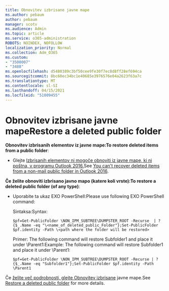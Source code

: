 ```yaml
---
title: Obnovitev izbrisane javne mape
ms.author: pebaum
author: pebaum
manager: scotv
ms.audience: Admin
ms.topic: article
ms.service: o365-administration
ROBOTS: NOINDEX, NOFOLLOW
localization_priority: Normal
ms.collection: Adm_O365
ms.custom:
- "3500007"
- "3488"
ms.openlocfilehash: d5480389c3bf50cee9fe30f7ec8d8ff28ef694ca
ms.sourcegitcommit: 8bc60ec34bc1e40685e3976576e04a2623f63a7c
ms.translationtype: MT
ms.contentlocale: sl-SI
ms.lasthandoff: 04/15/2021
ms.locfileid: "51809455"
---
```

# <a name="restore-a-deleted-public-folder"></a><span data-ttu-id="f3e16-102">Obnovitev izbrisane javne mape</span><span class="sxs-lookup"><span data-stu-id="f3e16-102">Restore a deleted public folder</span></span>

<span data-ttu-id="f3e16-103">**Obnovitev izbrisanih elementov iz javne mape:**</span><span class="sxs-lookup"><span data-stu-id="f3e16-103">**To restore deleted items from a public folder**:</span></span>

- <span data-ttu-id="f3e16-104">Glejte [Izbrisanih elementov ni mogoče obnoviti iz javne mape, ki ni poštna, v programu Outlook 2016.](https://aka.ms/pfrec)</span><span class="sxs-lookup"><span data-stu-id="f3e16-104">See [You can't recover deleted items from a non-mail public folder in Outlook 2016](https://aka.ms/pfrec).</span></span>
 
<span data-ttu-id="f3e16-105">**Če želite obnoviti izbrisano javno mapo (katere koli vrste):**</span><span class="sxs-lookup"><span data-stu-id="f3e16-105">**To restore a deleted public folder (of any type)**:</span></span> 

- <span data-ttu-id="f3e16-106">Uporabite ta ukaz EXO PowerShell:</span><span class="sxs-lookup"><span data-stu-id="f3e16-106">Please use following EXO PowerShell command:</span></span>

    <span data-ttu-id="f3e16-107">Sintaksa:</span><span class="sxs-lookup"><span data-stu-id="f3e16-107">Syntax:</span></span>

     `$pf=Get-PublicFolder \NON_IPM_SUBTREE\DUMPSTER_ROOT -Recurse  | ?{$_.Name -eq "\<name_of_deleted_public_Folder"};Set-PublicFolder $pf.identity -Path \<path where the folder will be restored>`

    <span data-ttu-id="f3e16-108">Primer: The following command will restore Subfolder1 and place it under \Parent1:</span><span class="sxs-lookup"><span data-stu-id="f3e16-108">Example: The following command will restore Subfolder1 and place it under \Parent1:</span></span>

    `$pf=Get-PublicFolder \NON_IPM_SUBTREE\DUMPSTER_ROOT -Recurse | ?{$_.Name -eq "Subfolder1"};Set-PublicFolder $pf.identity -Path \Parent1`

<span data-ttu-id="f3e16-109">Če [želite več podrobnosti, glejte Obnovitev izbrisane](https://docs.microsoft.com/exchange/collaboration-exo/public-folders/restore-deleted-public-folder) javne mape.</span><span class="sxs-lookup"><span data-stu-id="f3e16-109">See [Restore a deleted public folder](https://docs.microsoft.com/exchange/collaboration-exo/public-folders/restore-deleted-public-folder) for more details.</span></span>

